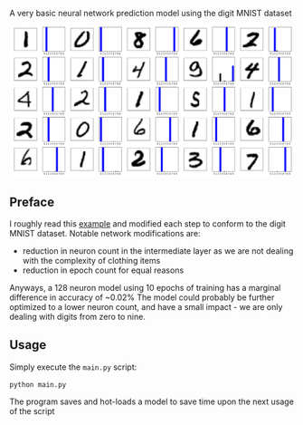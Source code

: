 A very basic neural network prediction model using the digit MNIST dataset

![Plotting](img/screenshot.png)

## Preface
I roughly read this [example](https://www.tensorflow.org/tutorials/keras/classification) and modified each step to conform to the digit MNIST dataset.
Notable network modifications are:
* reduction in neuron count in the intermediate layer as we are not dealing with the complexity of clothing items
* reduction in epoch count for equal reasons

Anyways, a 128 neuron model using 10 epochs of training has a marginal difference in accuracy of ~0.02%
The model could probably be further optimized to a lower neuron count, and have a small impact - we are only dealing with digits from zero to nine.

## Usage
Simply execute the `main.py` script:
```
python main.py
```

The program saves and hot-loads a model to save time upon the next usage of the script
